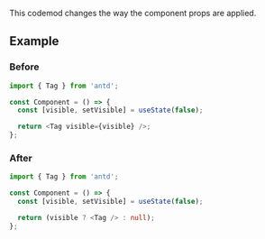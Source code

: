 

This codemod changes the way the component props are applied.

## Example

### Before

```TypeScript
import { Tag } from 'antd';

const Component = () => {
  const [visible, setVisible] = useState(false);

  return <Tag visible={visible} />;
};
```

### After

```TypeScript
import { Tag } from 'antd';

const Component = () => {
  const [visible, setVisible] = useState(false);

  return (visible ? <Tag /> : null);
};
```